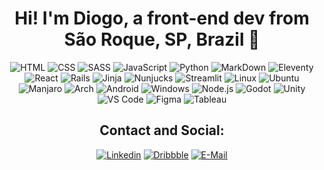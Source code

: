 
<div align=center>
  
# Hi! I'm Diogo, a front-end dev from São Roque, SP, Brazil 🍇

  ![HTML](https://img.shields.io/badge/HTML-E34F26?style=for-the-badge&logo=html5&logoColor=white)
  ![CSS](https://img.shields.io/badge/CSS-1572B6?&style=for-the-badge&logo=css3&logoColor=white)
  ![SASS](https://img.shields.io/badge/Sass-CC6699?style=for-the-badge&logo=sass&logoColor=white)
  ![JavaScript](https://img.shields.io/badge/JavaScript-F7DF1E?style=for-the-badge&logo=javascript&logoColor=black)
  ![Python](https://img.shields.io/badge/Python-3776AB?style=for-the-badge&logo=python&logoColor=white)
  ![MarkDown](https://img.shields.io/badge/Markdown-000000?style=for-the-badge&logo=markdown&logoColor=white)
  ![Eleventy](https://img.shields.io/badge/11ty-000000?style=for-the-badge&logo=eleventy&logoColor=white)
  ![React](https://img.shields.io/badge/React-61DAFB?style=for-the-badge&logo=react&logoColor=black)
  ![Rails](https://img.shields.io/badge/Rails-CC0000?style=for-the-badge&logo=ruby-on-rails&logoColor=white)
  ![Jinja](https://img.shields.io/badge/Jinja-red?style=for-the-badge&logo=jinja&logoColor=white)
  ![Nunjucks](https://img.shields.io/badge/Nunjucks-35BF5C?style=for-the-badge&logo=nunjucks&logoColor=white)
  ![Streamlit](https://img.shields.io/badge/Streamlit-CC0000?style=for-the-badge&logo=streamlit&logoColor=white)
  ![Linux](https://img.shields.io/badge/Linux-FCC624?style=for-the-badge&logo=linux&logoColor=black)
  ![Ubuntu](https://img.shields.io/badge/Ubuntu-E95420?style=for-the-badge&logo=ubuntu&logoColor=white)
  ![Manjaro](https://img.shields.io/badge/Manjaro-35BF5C?style=for-the-badge&logo=manjaro&logoColor=white)
  ![Arch](https://img.shields.io/badge/Arch-1793D1?style=for-the-badge&logo=arch-linux&logoColor=white)
  ![Android](https://img.shields.io/badge/Android-3DDC84?style=for-the-badge&logo=android&logoColor=white)
  ![Windows](https://img.shields.io/badge/Windows-0078D6?style=for-the-badge&logo=windows&logoColor=white)
  ![Node.js](https://img.shields.io/badge/Node.js-43853D?style=for-the-badge&logo=node.js&logoColor=white)
  ![Godot](https://img.shields.io/badge/Godot-4588b9?style=for-the-badge&logo=godotengine&logoColor=white)
  ![Unity](https://img.shields.io/badge/Unity-100000?style=for-the-badge&logo=unity&logoColor=white)
  ![VS Code](https://img.shields.io/badge/VS_Code-0078D4?style=for-the-badge&logo=visual%20studio%20code&logoColor=white)
  ![Figma](https://img.shields.io/badge/Figma-5551ff?style=for-the-badge&logo=figma&logoColor=white)
  ![Tableau](https://img.shields.io/badge/Tableau-E34F26?style=for-the-badge&logo=tableau&logoColor=white)

  ## Contact and Social:

  [![Linkedin](https://img.shields.io/badge/LinkedIn-0077B5?style=for-the-badge&logo=linkedin&logoColor=white)](https://www.linkedin.com/in/diogo-piccirillo/)
  [![Dribbble](https://img.shields.io/badge/Dribbble-EA4C89?style=for-the-badge&logo=dribbble&logoColor=white)](https://dribbble.com/deogop)
  [![E-Mail](https://img.shields.io/badge/EMail-D14836?style=for-the-badge&logo=gmail&logoColor=white)](mailto:diogopiccirillo@gmail.com)

</div>
